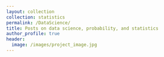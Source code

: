 ```yaml
---
layout: collection
collection: statistics
permalink: /DataScience/
title: Posts on data science, probability, and statistics
author_profile: true
header:
  image: /images/project_image.jpg
---
```

